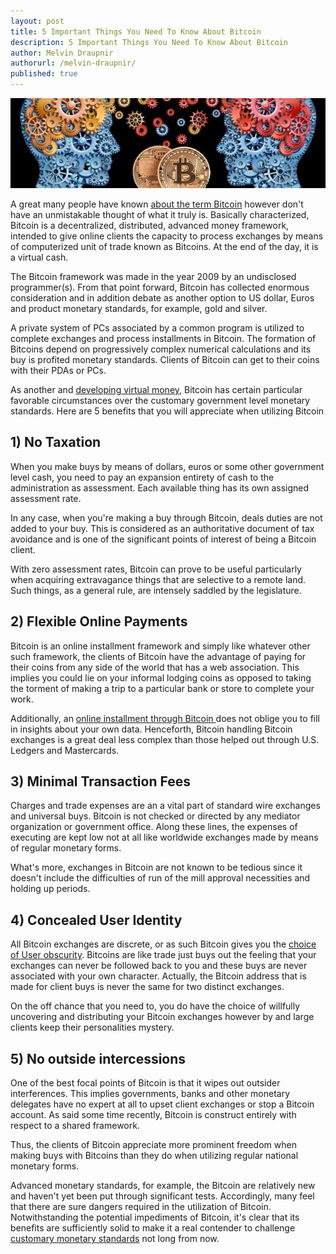 ```yaml
---
layout: post
title: 5 Important Things You Need To Know About Bitcoin
description: 5 Important Things You Need To Know About Bitcoin
author: Melvin Draupnir
authorurl: /melvin-draupnir/
published: true
---
```


<p><center><img src="/images/things-about-bitcoin.jpg" alt="things about bitcoin"/></center></p>

<p>A great many people have known <a href="/wordpress-bitcoin-payment-gateway-plugin-from-spectrocoin/">about the term Bitcoin</a> however don't have an unmistakable thought of what it truly is. Basically characterized, Bitcoin is a decentralized, distributed, advanced money framework, intended to give online clients the capacity to process exchanges by means of computerized unit of trade known as Bitcoins. At the end of the day, it is a virtual cash. </p>

<p>The Bitcoin framework was made in the year 2009 by an undisclosed programmer(s). From that point forward, Bitcoin has collected enormous consideration and in addition debate as another option to US dollar, Euros and product monetary standards, for example, gold and silver. </p>

<p>A private system of PCs associated by a common program is utilized to complete exchanges and process installments in Bitcoin. The formation of Bitcoins depend on progressively complex numerical calculations and its buy is profited monetary standards. Clients of Bitcoin can get to their coins with their PDAs or PCs. </p>

<p>As another and <a href="/woocommerce-integration-to-your-wordpress-website-with-spectrocoin/">developing virtual money</a>, Bitcoin has certain particular favorable circumstances over the customary government level monetary standards. Here are 5 benefits that you will appreciate when utilizing Bitcoin </p>

<h2>1) No Taxation </h2>

<p>When you make buys by means of dollars, euros or some other government level cash, you need to pay an expansion entirety of cash to the administration as assessment. Each available thing has its own assigned assessment rate. </p>

<p>In any case, when you're making a buy through Bitcoin, deals duties are not added to your buy. This is considered as an authoritative document of tax avoidance and is one of the significant points of interest of being a Bitcoin client. </p>

<p>With zero assessment rates, Bitcoin can prove to be useful particularly when acquiring extravagance things that are selective to a remote land. Such things, as a general rule, are intensely saddled by the legislature. </p>

<h2>2) Flexible Online Payments</h2>

<p>Bitcoin is an online installment framework and simply like whatever other such framework, the clients of Bitcoin have the advantage of paying for their coins from any side of the world that has a web association. This implies you could lie on your informal lodging coins as opposed to taking the torment of making a trip to a particular bank or store to complete your work. </p>

<p>Additionally, an <a href="/whmcs-bitcoin-merchant-payment-gateway-by-spectrocoin/">online installment through Bitcoin </a>does not oblige you to fill in insights about your own data. Henceforth, Bitcoin handling Bitcoin exchanges is a great deal less complex than those helped out through U.S. Ledgers and Mastercards. </p>

<h2>3) Minimal Transaction Fees </h2>

<p>Charges and trade expenses are an a vital part of standard wire exchanges and universal buys. Bitcoin is not checked or directed by any mediator organization or government office. Along these lines, the expenses of executing are kept low not at all like worldwide exchanges made by means of regular monetary forms.</p>

<p>What's more, exchanges in Bitcoin are not known to be tedious since it doesn't include the difficulties of run of the mill approval necessities and holding up periods.</p>

<h2>4) Concealed User Identity </h2>

<p>All Bitcoin exchanges are discrete, or as such Bitcoin gives you the <a href="/prestashop-bitcoin-module-merchant-by-spectrocoin/">choice of User obscurity</a>. Bitcoins are like trade just buys out the feeling that your exchanges can never be followed back to you and these buys are never associated with your own character. Actually, the Bitcoin address that is made for client buys is never the same for two distinct exchanges.</p>

<p>On the off chance that you need to, you do have the choice of willfully uncovering and distributing your Bitcoin exchanges however by and large clients keep their personalities mystery.</p>

<h2>5) No outside intercessions</h2>

<p>One of the best focal points of Bitcoin is that it wipes out outsider interferences. This implies governments, banks and other monetary delegates have no expert at all to upset client exchanges or stop a Bitcoin account. As said some time recently, Bitcoin is construct entirely with respect to a shared framework.</p>

<p>Thus, the clients of Bitcoin appreciate more prominent freedom when making buys with Bitcoins than they do when utilizing regular national monetary forms.</p>

<p>Advanced monetary standards, for example, the Bitcoin are relatively new and haven't yet been put through significant tests. Accordingly, many feel that there are sure dangers required in the utilization of Bitcoin. Notwithstanding the potential impediments of Bitcoin, it's clear that its benefits are sufficiently solid to make it a real contender to challenge <a href="/opencart-bitcoin-merchant-extension-by-spectrocoin/">customary monetary standards</a> not long from now.</p>
